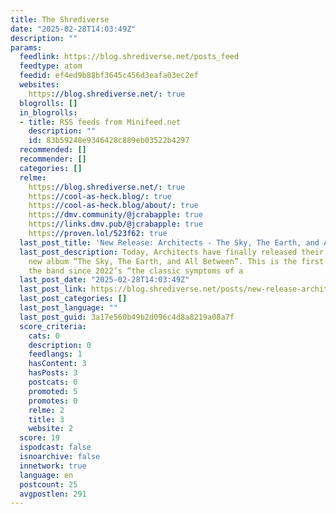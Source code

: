 ```yaml
---
title: The Shrediverse
date: "2025-02-28T14:03:49Z"
description: ""
params:
  feedlink: https://blog.shrediverse.net/posts_feed
  feedtype: atom
  feedid: ef4ed9b88bf3645c456d3eafa03ec2ef
  websites:
    https://blog.shrediverse.net/: true
  blogrolls: []
  in_blogrolls:
  - title: RSS feeds from Minifeed.net
    description: ""
    id: 83b59248e9346428c889eb03522b4297
  recommended: []
  recommender: []
  categories: []
  relme:
    https://blog.shrediverse.net/: true
    https://cool-as-heck.blog/: true
    https://cool-as-heck.blog/about/: true
    https://dmv.community/@jcrabapple: true
    https://links.dmv.pub/@jcrabapple: true
    https://proven.lol/523f62: true
  last_post_title: 'New Release: Architects - The Sky, The Earth, and All Between'
  last_post_description: Today, Architects have finally released their much anticipated
    new album “The Sky, The Earth, and All Between”. This is the first album from
    the band since 2022’s “the classic symptoms of a
  last_post_date: "2025-02-28T14:03:49Z"
  last_post_link: https://blog.shrediverse.net/posts/new-release-architects-the-sky-the-earth-and-all-between
  last_post_categories: []
  last_post_language: ""
  last_post_guid: 3a17e560b49b2d096c4d8a8219a08a7f
  score_criteria:
    cats: 0
    description: 0
    feedlangs: 1
    hasContent: 3
    hasPosts: 3
    postcats: 0
    promoted: 5
    promotes: 0
    relme: 2
    title: 3
    website: 2
  score: 19
  ispodcast: false
  isnoarchive: false
  innetwork: true
  language: en
  postcount: 25
  avgpostlen: 291
---
```

